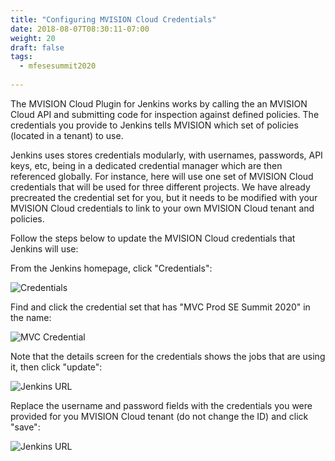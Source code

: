 ```yaml
---
title: "Configuring MVISION Cloud Credentials"
date: 2018-08-07T08:30:11-07:00
weight: 20
draft: false
tags:
  - mfesesummit2020
  
---
```


The MVISION Cloud Plugin for Jenkins works by calling the an MVISION Cloud API and submitting code for inspection against defined policies.  The credentials you provide to Jenkins tells MVISION which set of policies (located in a tenant) to use.

Jenkins uses stores credentials modularly, with usernames, passwords, API keys, etc, being in a dedicated credential manager which are then referenced globally.  For instance, here will use one set of MVISION Cloud credentials that will be used for three different projects.  We have already precreated the credential set for you, but it needs to be modified with your MVISION Cloud credentials to link to your own MVISION Cloud tenant and policies.

Follow the steps below to update the MVISION Cloud credentials that Jenkins will use:

From the Jenkins homepage, click "Credentials":

![Credentials](/images/mfe/jenkinscredentials.png?classes=border,shadow)

Find and click the credential set that has "MVC Prod SE Summit 2020" in the name:

![MVC Credential](/images/mfe/clickcredential.png?classes=border,shadow)

Note that the details screen for the credentials shows the jobs that are using it, then click "update":

![Jenkins URL](/images/mfe/clickupdate.png?classes=border,shadow)

Replace the username and password fields with the credentials you were provided for you MVISION Cloud tenant (do not change the ID) and click "save":

![Jenkins URL](/images/mfe/updatecredentials.png?classes=border,shadow)

